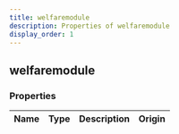 ```yaml
---
title: welfaremodule
description: Properties of welfaremodule
display_order: 1
---
```


## welfaremodule

### Properties

| Name | Type | Description | Origin |
|------|------|-------------|--------|

